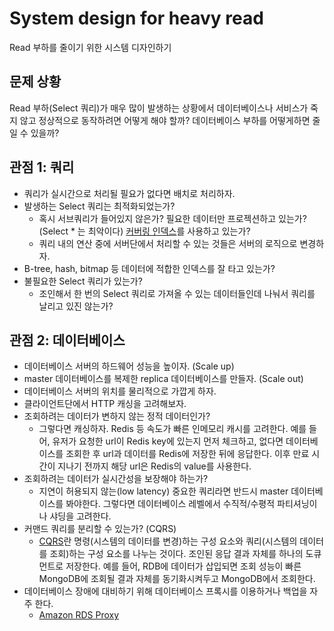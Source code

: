 # System design for heavy read
Read 부하를 줄이기 위한 시스템 디자인하기

## 문제 상황
Read 부하(Select 쿼리)가 매우 많이 발생하는 상황에서 데이터베이스나 서비스가 죽지 않고 정상적으로 동작하려면 어떻게 해야 할까? 데이터베이스 부하를 어떻게하면 줄일 수 있을까?  

## 관점 1: 쿼리
- 쿼리가 실시간으로 처리될 필요가 없다면 배치로 처리하자.
- 발생하는 Select 쿼리는 최적화되었는가? 
  - 혹시 서브쿼리가 들어있지 않은가? 필요한 데이터만 프로젝션하고 있는가? (Select * 는 최악이다) [커버링 인덱스](https://stricky.tistory.com/441)를 사용하고 있는가?
  - 쿼리 내의 연산 중에 서버단에서 처리할 수 있는 것들은 서버의 로직으로 변경하자.
- B-tree, hash, bitmap 등 데이터에 적합한 인덱스를 잘 타고 있는가? 
- 불필요한 Select 쿼리가 있는가? 
  - 조인해서 한 번의 Select 쿼리로 가져올 수 있는 데이터들인데 나눠서 쿼리를 날리고 있진 않는가?

## 관점 2: 데이터베이스
- 데이터베이스 서버의 하드웨어 성능을 높이자. (Scale up)
- master 데이터베이스를 복제한 replica 데이터베이스를 만들자. (Scale out)
- 데이터베이스 서버의 위치를 물리적으로 가깝게 하자.
- 클라이언트단에서 HTTP 캐싱을 고려해보자.
- 조회하려는 데이터가 변하지 않는 정적 데이터인가? 
  - 그렇다면 캐싱하자. Redis 등 속도가 빠른 인메모리 캐시를 고려한다. 예를 들어, 유저가 요청한 url이 Redis key에 있는지 먼저 체크하고, 없다면 데이터베이스를 조회한 후 url과 데이터를 Redis에 저장한 뒤에 응답한다. 이후 만료 시간이 지나기 전까지 해당 url은 Redis의 value를 사용한다.
- 조회하려는 데이터가 실시간성을 보장해야 하는가?
  - 지연이 허용되지 않는(low latency) 중요한 쿼리라면 반드시 master 데이터베이스를 봐야한다. 그렇다면 데이터베이스 레벨에서 수직적/수평적 파티셔닝이나 샤딩을 고려한다.
- 커맨드 쿼리를 분리할 수 있는가? (CQRS)
  - [CQRS](https://freedeveloper.tistory.com/399)란 명령(시스템의 데이터를 변경)하는 구성 요소와 쿼리(시스템의 데이터를 조회)하는 구성 요소를 나누는 것이다. 조인된 응답 결과 자체를 하나의 도큐먼트로 저장한다. 예를 들어, RDB에 데이터가 삽입되면 조회 성능이 빠른 MongoDB에 조회될 결과 자체를 동기화시켜두고 MongoDB에서 조회한다.
- 데이터베이스 장애에 대비하기 위해 데이터베이스 프록시를 이용하거나 백업을 자주 한다.
  - [Amazon RDS Proxy](https://docs.aws.amazon.com/ko_kr/AmazonRDS/latest/UserGuide/rds-proxy.html)
